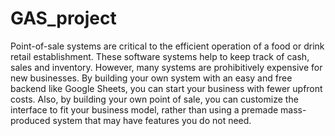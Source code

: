 # GAS_project
</p>Point-of-sale systems are critical to the efficient operation of a food or drink retail establishment. These software systems help to keep track of cash, sales and inventory. However, many systems are prohibitively expensive for new businesses. By building your own system with an easy and free backend like Google Sheets, you can start your business with fewer upfront costs. Also, by building your own point of sale, you can customize the interface to fit your business model, rather than using a premade mass-produced system that may have features you do not need.</p>

